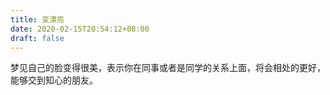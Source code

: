 ```yaml
---
title: 变漂亮
date: 2020-02-15T20:54:12+08:00
draft: false
---
```


梦见自己的脸变得很美，表示你在同事或者是同学的关系上面，将会相处的更好，能够交到知心的朋友。

